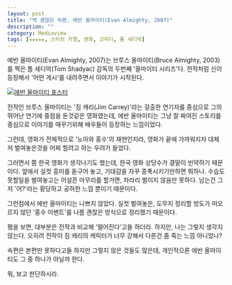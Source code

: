 ```yaml
---
layout: post
title: "썩 괜찮은 속편, 에반 올마이티(Evan Almighty, 2007)"
description: ""
category: Mediaview
tags: [★★★★★, 스티브 카렐, 영화, 코미디, 톰 새디악]
---
```


에반 올마이티(Evan Almighty, 2007)는 브루스 올마이티(Bruce Almighty, 2003)를 찍은 톰 세디악(Tom Shadyac) 감독의 두번째 '올마이티 시리즈'다. 전작처럼 신이 등장해서 '어떤 게시'를 내려주면서 이야기가 시작된다.

[![에반 올마이티 포스터](https://lh5.googleusercontent.com/-0b6HPwPUrpU/VNOO9BGpp_I/AAAAAAAAOyc/GRh8o5ex5Ms/w600/evanalmighty-2007.jpg "전작에선 조연이었던 에반이 나와 노아의 홍수를 재현한다.")](http://www.aladin.co.kr/shop/wproduct.aspx?ISBN=9334160632&ttbkey=ttbreznoa0249001&COPYPaper=1)

전작인 브루스 올마이티는 '짐 캐리(Jim Carrey)'라는 걸출한 연기자를 중심으로 그의 뛰어난 연기에 중점을 둔것같은 영화였는데, 에반 올마이티는 그냥 잘 짜여진 스토리를 중심으로 이야기를 매꾸기위해 배우들이 등장하는 느낌이었다.

그런데, 영화가 전체적으로 '노아와 홍수'의 재현인지라, 영화가 끝에 가까워지자 대체 저 벌여놓은것을 어찌 할려고 하는 우려가 들었다.

그러면서 쫌 한국 영화가 생각나기도 했는데, 한국 영화 상당수가 결말이 빈약하기 때문이다. 앞에서 실컷 흥미를 돋구어 놓고, 기대감을 자꾸 증폭시키기만하면 뭐하나. 수습도 못할일을 벌여놓고는 어설픈 마무리를 할거면, 차라리 벌이지 않음만 못하다. 남는건 그저 '어?'라는 황당하고 공허한 느낌 뿐이기 때문이다.

그런점에서 에반 올마이티는 나쁘지 않았다. 실컷 벌여놓은, 도무지 정리할 방도가 떠오르지 않던 '홍수 이벤트'를 나름 괜찮은 방식으로 정리했기 때문이다.

평을 보면, 대부분은 전작과 비교해 '떨어진다'고들 하더라.
하지만, 나는 그렇지 생각지 않는다.
오히려 전작이 짐 캐리의 케릭터가 너무 강해서 다른건 좀 죽는 느낌 아니었나?

속편은 본편만 못하다고들 하지만 그렇지 않은 것들도 많은데, 개인적으론 에반 올마이티도 그 중 하나가 아닐까 한다.

뭐, 보고 판단하시라.
